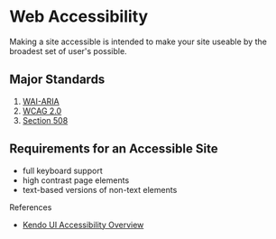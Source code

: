 # Web Accessibility

Making a site accessible is intended to make your site useable by the broadest set of user's possible.

## Major Standards

1. [WAI-ARIA](http://www.w3.org/WAI/PF/aria-practices/)
2. [WCAG 2.0](http://www.w3.org/TR/WCAG20/)
3. [Section 508](http://www.section508.gov/)

## Requirements for an Accessible Site

* full keyboard support
* high contrast page elements
* text-based versions of non-text elements

References
* [Kendo UI Accessibility Overview](http://docs.kendoui.com/tutorials/accessibility/accessibility-overview)


